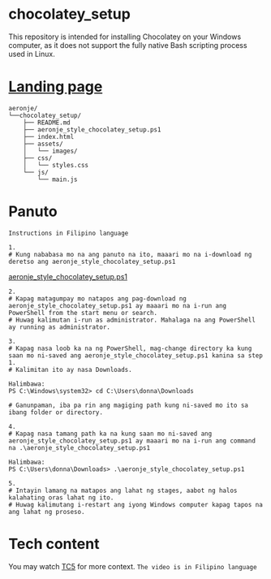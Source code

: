 # chocolatey_setup
This repository is intended for installing Chocolatey on your Windows computer, as it does not support the fully native Bash scripting process used in Linux.

# [Landing page](https://aeronjechocolateysetup.vercel.app/)
```
aeronje/
└──chocolatey_setup/
    ├── README.md
    ├── aeronje_style_chocolatey_setup.ps1
    ├── index.html
    ├── assets/
    │   └── images/
    ├── css/
    │   └── styles.css
    └── js/
        └── main.js
```
# Panuto
```Instructions in Filipino language```

```
1.
# Kung nababasa mo na ang panuto na ito, maaari mo na i-download ng deretso ang aeronje_style_chocolatey_setup.ps1
```
[aeronje_style_chocolatey_setup.ps1](https://github.com/aeronje/chocolatey_setup/blob/main/aeronje_style_chocolatey_setup.ps1)
```
2.
# Kapag matagumpay mo natapos ang pag-download ng aeronje_style_chocolatey_setup.ps1 ay maaari mo na i-run ang PowerShell from the start menu or search.
# Huwag kalimutan i-run as administrator. Mahalaga na ang PowerShell ay running as administrator.

3.
# Kapag nasa loob ka na ng PowerShell, mag-change directory ka kung saan mo ni-saved ang aeronje_style_chocolatey_setup.ps1 kanina sa step 1.
# Kalimitan ito ay nasa Downloads.
```
```
Halimbawa:
PS C:\Windows\system32> cd C:\Users\donna\Downloads
```
```
# Ganunpaman, iba pa rin ang magiging path kung ni-saved mo ito sa ibang folder or directory.

4.
# Kapag nasa tamang path ka na kung saan mo ni-saved ang aeronje_style_chocolatey_setup.ps1 ay maaari mo na i-run ang command na .\aeronje_style_chocolatey_setup.ps1
```

```
Halimbawa:
PS C:\Users\donna\Downloads> .\aeronje_style_chocolatey_setup.ps1
```

```
5.
# Intayin lamang na matapos ang lahat ng stages, aabot ng halos kalahating oras lahat ng ito.
# Huwag kalimutang i-restart ang iyong Windows computer kapag tapos na ang lahat ng proseso.
```

# Tech content
You may watch [TC5](https://web.facebook.com/share/v/1CukzS4a56/) for more context. ```The video is in Filipino language```
